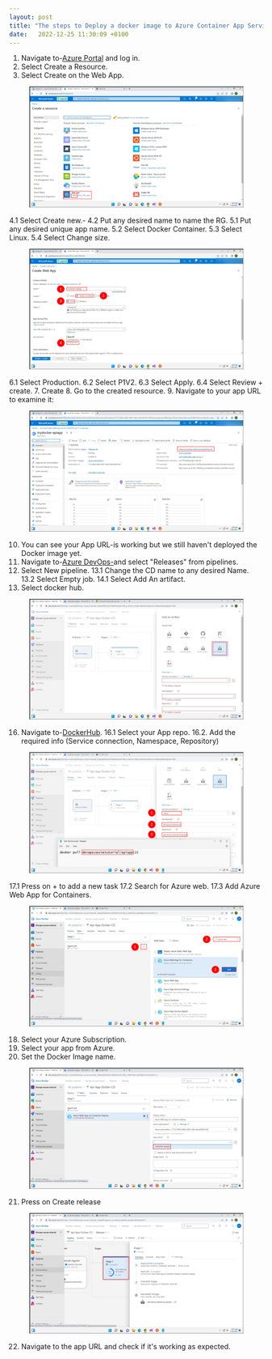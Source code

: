 ```yaml
---
layout: post
title: "The steps to Deploy a docker image to Azure Container App Service."
date:   2022-12-25 11:30:09 +0100
---
```


1. Navigate to-[Azure Portal](http://portal.azure.com/) and log in.
2. Select Create a Resource.
3. Select Create on the Web App.

<figure class="wp-block-image size-large">
<img
src="/assets/img/2023/03/Slide2-1024x576.png"
class="wp-image-10696" />
</figure>

4.1 Select Create new.-
4.2 Put any desired name to name the RG.
5.1 Put any desired unique app name.
5.2 Select Docker Container.
5.3 Select Linux.
5.4 Select Change size.

<figure class="wp-block-image size-large">
<img
src="/assets/img/2023/03/Slide4-1024x576.png"
class="wp-image-10697" />
</figure>

6.1 Select Production.
6.2 Select P1V2.
6.3 Select Apply.
6.4 Select Review + create.
7. Create
8. Go to the created resource.
9. Navigate to your app URL to examine it:

<figure class="wp-block-image size-large">
<img
src="/assets/img/2023/03/Slide8-1024x576.png"
class="wp-image-10698" />
</figure>

10. You can see your App URL-is working but we still haven't deployed
the Docker image yet.
11. Navigate to-[Azure DevOps-](http://dev.azure.com/)and select
"Releases" from pipelines.
12. Select New pipeline.
13.1 Change the CD name to any desired Name.
13.2 Select Empty job.
14.1 Select Add An artifact.
15. Select docker hub.

<figure class="wp-block-image size-large">
<img
src="/assets/img/2023/03/Slide14-1024x576.png"
class="wp-image-10699" />
</figure>

16. Navigate to-[DockerHub](http://hub.docker.com/).
16.1 Select your App repo.
16.2. Add the required info (Service connection, Namespace, Repository)

<figure class="wp-block-image size-large">
<img
src="/assets/img/2023/03/Slide18-1024x576.png"
class="wp-image-10700" />
</figure>

17.1 Press on + to add a new task
17.2 Search for Azure web.
17.3 Add Azure Web App for Containers.

<figure class="wp-block-image size-large">
<img
src="/assets/img/2023/03/Slide20-1024x576.png"
class="wp-image-10701" />
</figure>

18. Select your Azure Subscription.
19. Select your app from Azure.
20. Set the Docker Image name.

<figure class="wp-block-image size-large">
<img
src="/assets/img/2023/03/Slide22-1024x576.png"
class="wp-image-10702" />
</figure>

21. Press on Create release

<figure class="wp-block-image size-large">
<img
src="/assets/img/2023/03/Slide26-1024x576.png"
class="wp-image-10703" />
</figure>

22. Navigate to the app URL and check if it's working as expected.

